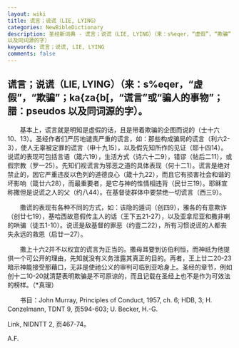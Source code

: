 ```yaml
---
layout: wiki
title: 谎言；说谎（LIE, LYING）
categories: NewBibleDictionary
description: 圣经新词典 - 谎言；说谎（LIE, LYING）（来：s%eqer，“虚假”，“欺骗”；ka{za{b[，“谎言”或“骗人的事物”；腊：pseudos
以及同词源的字）
keywords: 谎言；说谎, LIE, LYING
comments: false
---
```


## 谎言；说谎（LIE, LYING）（来：s%eqer，“虚假”，“欺骗”；ka{za{b[，“谎言”或“骗人的事物”；腊：pseudos 以及同词源的字）。

　　基本上，谎言就是明知是虚假的话，且是带着欺骗的企图而说的（士十六10、13）。圣经作者们严厉地谴责严重的谎言，如：那些构成骗局的谎言（利六2-3），使人无辜被定罪的谎言（申十九15），以及假先知所作的见证（耶十四14）。说谎的表现可包括言语（箴六19），生活方式（诗六十二9），错谬（帖后二11），或假宗教（罗一25）。先知们视谎言为邪恶之道的具体表现（何十二1）。谎言是绝对禁止的，因它严重违反以色列的道德良心（箴十九22），而且它有损害社会和谐的坏影响（箴廿六28），而最重要者，是它与神的性情相违背（民廿三19）。耶稣宣称撒但是说谎之人的父（约八44）。在基督徒群体中要禁绝一切谎言（西三9）。

　　撒谎的表现有各种不同的方式，如：该隐的遁词（创四9），雅各的有意欺诈（创廿七19），基哈西故意假传主人的话（王下五21-27），以及亚拿尼亚和撒非喇的哄骗（徒五1-10）。说谎是敌基督的罪恶（约壹二22），所有习惯说谎的人都丧失永远的救恩（启廿一27）。

　　撒上十六2并不以权宜的谎言为正当的。撒母耳要到访伯利恒，而神祇为他提供一个可公开的理由，先知就没有义务泄露其真正的目的。再者，王上廿二20-23暗示神能接受那藉口，无非是使祂公义的审判可临到亚哈身上。圣经的章节，例如创十二10-20就清楚表明欺骗是不可原谅的，而且记载在圣经上也不是作为可效法的榜样。（*真理）

　　书目：John Murray, Principles of Conduct, 1957, ch. 6; HDB, 3; H. Conzelmann, TDNT 9, 页594-603; U. Becker, H.-G.

Link, NIDNTT 2, 页467-74。

A.F.








